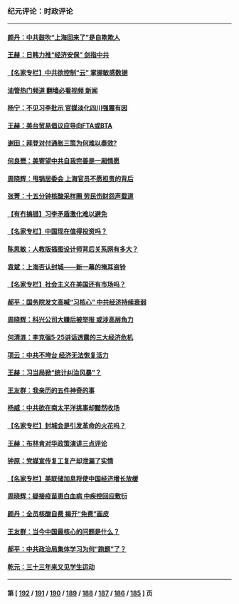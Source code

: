 ### 纪元评论：时政评论
---
#### [颜丹：中共鼓吹“上海回来了”是自欺欺人](../../pages/nsc1025/n13752347.md?06050330) 
#### [王赫：日韩力推“经济安保” 剑指中共](../../pages/nsc1025/n13752170.md?06050330) 
#### [【名家专栏】中共欲控制“云” 掌握敏感数据](../../pages/nsc1025/n13751647.md?06050330) 
#### [油管热门频道 翻墙必看视频 新闻](ok?06050330)
#### [杨宁：不见习李批示 官媒淡化四川强震有因](../../pages/nsc1025/n13751790.md?06050330) 
#### [王赫：美台贸易倡议应导向FTA或BTA](../../pages/nsc1025/n13751254.md?06050330) 
#### [谢田：拜登对付通胀三策为何难以奏效?](../../pages/nsc1025/n13751205.md?06050330) 
#### [何良懋：美寄望中共自我完善是一厢情愿](../../pages/nsc1025/n13751259.md?06050330) 
#### [周晓辉：甩锅居委会 上海官员不愿担责的背后](../../pages/nsc1025/n13751114.md?06050330) 
#### [张菁：十五分钟核酸采样圈 劳民伤财怨声载道](../../pages/nsc1025/n13751110.md?06050330) 
#### [【有冇搞错】习李矛盾激化难以避免](../../pages/nsc1025/n13750461.md?06050330) 
#### [【名家专栏】中国现在值得投资吗？](../../pages/nsc1025/n13750210.md?06050330) 
#### [陈思敏：人教版插图设计师背后关系网有多大？](../../pages/nsc1025/n13750804.md?06050330) 
#### [袁斌：上海否认封城——新一幕的掩耳盗铃](../../pages/nsc1025/n13750763.md?06050330) 
#### [【名家专栏】社会主义在美国还有市场吗？](../../pages/nsc1025/n13749378.md?06050330) 
#### [郝平：国务院发文高喊“习核心” 中共经济持续衰弱](../../pages/nsc1025/n13750340.md?06050330) 
#### [周晓辉：科兴公司大赚后被举报 或涉高层角力](../../pages/nsc1025/n13750288.md?06050330) 
#### [何清涟：李克强5·25讲话透露的三大经济危机](../../pages/nsc1025/n13750245.md?06050330) 
#### [项云：中共不垮台 经济无法恢复活力](../../pages/nsc1025/n13750166.md?06050330) 
#### [王赫：习当局掀“统计纠治风暴”？](../../pages/nsc1025/n13750111.md?06050330) 
#### [王友群：我亲历的五件神奇的事](../../pages/nsc1025/n13749515.md?06050330) 
#### [杨威：中共欲在南太平洋挑事却黯然收场](../../pages/nsc1025/n13749723.md?06050330) 
#### [【名家专栏】封城会是引发革命的火花吗？](../../pages/nsc1025/n13749374.md?06050330) 
#### [王赫：布林肯对华政策演讲三点评论](../../pages/nsc1025/n13749157.md?06050330) 
#### [钟原：党媒宣传复工复产却泄漏了实情](../../pages/nsc1025/n13749040.md?06050330) 
#### [【名家专栏】美联储加息将使中国经济增长放缓](../../pages/nsc1025/n13748603.md?06050330) 
#### [周晓辉：疑接疫苗患白血病 中疾控回应敷衍](../../pages/nsc1025/n13748803.md?06050330) 
#### [颜丹：全员核酸自费 揭开“免费”画皮](../../pages/nsc1025/n13748798.md?06050330) 
#### [王友群：当今中国最核心的问题是什么？](../../pages/nsc1025/n13747599.md?06050330) 
#### [郝平：中共政治局集体学习为何“跑题”了？](../../pages/nsc1025/n13748191.md?06050330) 
#### [乾元：三十三年来又见学生运动](../../pages/nsc1025/n13748168.md?06050330) 

---
#### 第 [ [192](./192.md?06050330) / [191](./191.md?06050330) / [190](./190.md?06050330) / [189](./189.md?06050330) / [188](./188.md?06050330) / [187](./187.md?06050330) / [186](./186.md?06050330) / [185](./185.md?06050330) ] 页
